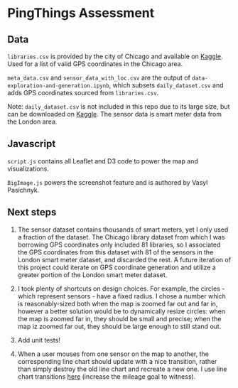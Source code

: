 # PingThings Assessment

## Data

`libraries.csv` is provided by the city of Chicago and available on <a href="https://www.kaggle.com/datasets/onlyrohit/chicago-public-libraries">Kaggle</a>. Used for a list of valid GPS coordinates in the Chicago area.

`meta_data.csv` and `sensor_data_with_loc.csv` are the output of `data-exploration-and-generation.ipynb`, which subsets `daily_dataset.csv` and adds GPS coordinates sourced from `libraries.csv`.  

Note: `daily_dataset.csv` is not included in this repo due to its large size, but can be downloaded on <a href="https://www.kaggle.com/datasets/jeanmidev/smart-meters-in-london?select=darksky_parameters_documentation.html">Kaggle</a>. The sensor data is smart meter data from the London area.

## Javascript

`script.js` contains all Leaflet and D3 code to power the map and visualizations. 

`BigImage.js` powers the screenshot feature and is authored by Vasyl Pasichnyk.

## Next steps

1. The sensor dataset contains thousands of smart meters, yet I only used a fraction of the dataset. The Chicago library dataset from which I was borrowing GPS coordinates only included 81 libraries, so I associated the GPS coordinates from this dataset with 81 of the sensors in the London smart meter dataset, and discarded the rest. A future iteration of this project could iterate on GPS coordinate generation and utilize a greater portion of the London smart meter dataset. 

2. I took plenty of shortcuts on design choices. For example, the circles - which represent sensors - have a fixed radius. I chose a number which is reasonably-sized both when the map is zoomed far out and far in, however a better solution would be to dynamically resize circles: when the map is zoomed far in, they should be small and precise; when the map iz zoomed far out, they should be large enough to still stand out.

3. Add unit tests!

4. When a user mouses from one sensor on the map to another, the corresponding line chart should update with a nice transition, rather than simply destroy the old line chart and recreate a new one. I use line chart transitions <a href="https://cultureplot.com/mileage-goal/">here</a> (increase the mileage goal to witness).